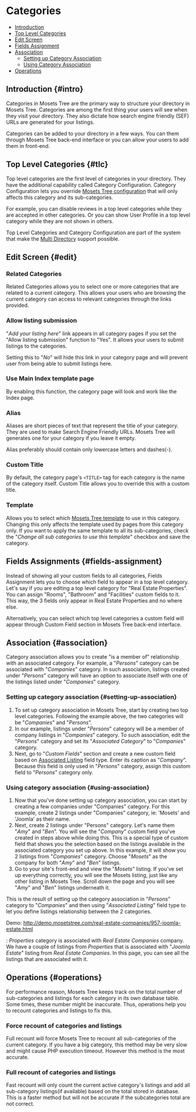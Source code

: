 # Categories

- [Introduction]({{version}}/categories#intro)
- [Top Level Categories]({{version}}/categories#tlc)
- [Edit Screen]({{version}}/categories#edit)
- [Fields Assignment]({{version}}/categories#fields-assignment)
- [Association]({{version}}/categories#association)
	- [Setting up Category Association]({{version}}/categories#setting-up-association)
	- [Using Category Association]({{version}}/categories#using-association)
- [Operations]({{version}}/categories#operations)

## Introduction {#intro}

Categories in Mosets Tree are the primary way to structure your directory in Mosets Tree. Categories are among the first thing your users will see when they visit your directory. They also dictate how search engine friendly (SEF) URLs are generated for your listings.

Categories can be added to your directory in a few ways. You can them through Mosets Tree back-end interface or you can allow your users to add them in front-end.

## Top Level Categories {#tlc}

Top level categories are the first level of categories in your directory. They have the additional capability called Category Configuration. Category Configuration lets you override [Mosets Tree configuration]({{version}}/configuration) that will only affects this category and its sub-categories.

For example, you can disable reviews in a top level categories while they are accepted in other categories. Or you can show User Profile in a top level category while they are not shown in others.

Top Level Categories and Category Configuration are part of the system that make the [Multi Directory]({{version}}/multi-directory) support possible.


## Edit Screen {#edit}

### Related Categories

Related Categories allows you to select one or more categories that are related to a current category. This allows your users who are browsing the current category can access to relevant categories through the links provided.

### Allow listing submission
"_Add your listing here_" link appears in all category pages if you set the "Allow listing submission" function to "Yes". It allows your users to submit listings to the categories.

Setting this to "_No_" will hide this link in your category page and will prevent user from being able to submit listings here.

### Use Main Index template page
By enabling this function, the category page will look and work like the Index page.

### Alias
Aliases are short pieces of text that represent the title of your category. They are used to make Search Engine Friendly URLs. Mosets Tree will generates one for your category if you leave it empty.

Alias preferably should contain only lowercase letters and dashes(-).

### Custom Title
By default, the category page's `<TITLE>` tag for each category is the name of the category itself. Custom Title allows you to override this with a custom title.

### Template
Allows you to select which [Mosets Tree template]({{version}}/template) to use in this category. Changing this only affects the template used by pages from this category only. If you want to apply the same template to all its sub-categories, check the "_Change all sub categories to use this template_" checkbox and save the category.

## Fields Assignments {#fields-assignment}
Instead of showing all your custom fields to all categories, Fields Assignment lets you to choose which field to appear in a top level category. Let's say if you are editing a top level category for "Real Estate Properties". You can assign "Rooms", "Bathroom" and "Facilities" custom fields to it. This way, the 3 fields only appear in Real Estate Properties and no where else.

Alternatively, you can select which top level categories a custom field will appear through Custom Field section in Mosets Tree back-end interface.

## Association {#association}

Category association allows you to create "is a member of" relationship with an associated category. For example, a "_Persons_" category can be associated with "_Companies_" category. In such association, listings created under "_Persons_" category will have an option to associate itself with one of the listings listed under "_Companies_" category.

### Setting up category association {#setting-up-association}

1. To set up category association in Mosets Tree, start by creating two top level categories. Following the example above, the two categories will be "_Companies_" and "_Persons_".
2. In our example, listings under "_Persons_" category will be a member of company listings in "_Companies_" category. To such association, edit the "_Persons_" category and set its "_Associated Category_" to "_Companies_" category.
3. Next, go to "_Custom Fields_" section and create a new custom field based on [Associated Listing]({{version}}/fields#fieldtype-associatedlisting) field type. Enter its caption as "_Company_". Because this field is only used in "_Persons_" category, assign this custom field to "_Persons_" category only.

### Using category association {#using-association}

1. Now that you've done setting up category association, you can start by creating a few companies under "Companies" category. For this example, create 2 listings under "Companies" category, ie: 'Mosets' and 'Joomla' as their name.
2. Next, create 2 listings under "Persons" category. Let's name them "_Amy_" and "_Ben_". You will see the "_Company_" custom field you've created in steps above while doing this. This is a special type of custom field that shows you the selection based on the listings available in the associated category you set up above. In this example, it will show you 2 listings from "_Companies_" category.
Choose "_Mosets_" as the company for both "_Amy_" and "_Ben_" listings.
3. Go to your site's front-end and view the "_Mosets_" listing. If you've set up everything correctly, you will see the Mosets listing, just like any other listing in Mosets Tree. Scroll down the page and you will see "_Amy_" and "_Ben_" listings underneath it.

This is the result of setting up the category association in "_Persons_" category to "_Companies_" and then using "_Associated Listing_" field type to let you define listings relationship between the 2 categories.

Demo: http://demo.mosetstree.com/real-estate-companies/957-joomla-estate.html

: _Properties_ category is associated with _Real Estate Companies_ company. We have a couple of listings from _Properties_ that is associated with "_Joomla Estate_" listing from _Real Estate Companies_. In this page, you can see all the listings that are associated with it.

## Operations {#operations}
For performance reason, Mosets Tree keeps track on the total number of sub-categories and listings for each category in its own database table. Some times, these number might be inaccurate. Thus, operations help you to recount categories and listings to fix this.

### Force recount of categories and listings
Full recount will force Mosets Tree to recount all sub-categories of the current category. If you have a big category, this method may be very slow and might cause PHP execution timeout. However this method is the most accurate.

### Full recount of categories and listings
Fast recount will only count the current active category's listings and add all sub-category listings(if available) based on the total stored in database. This is a faster method but will not be accurate if the subcategories total are not correct.